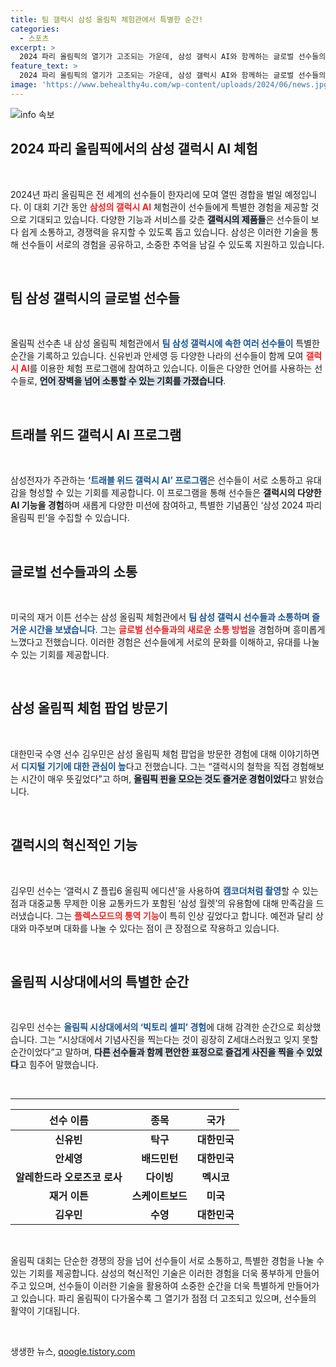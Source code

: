 ```yaml
---
title: 팀 갤럭시 삼성 올림픽 체험관에서 특별한 순간!
categories:
  - 스포츠
excerpt: >
  2024 파리 올림픽의 열기가 고조되는 가운데, 삼성 갤럭시 AI와 함께하는 글로벌 선수들의 특별한 체험이 펼쳐졌다. 언어 장벽 없는 소통과 다채로운 미션으로 감사한 올림픽의 순간들을 기념하며, 선수들은 깊은 우정을 쌓아가고 있다.
feature_text: >
  2024 파리 올림픽의 열기가 고조되는 가운데, 삼성 갤럭시 AI와 함께하는 글로벌 선수들의 특별한 체험이 펼쳐졌다. 언어 장벽 없는 소통과 다채로운 미션으로 감사한 올림픽의 순간들을 기념하며, 선수들은 깊은 우정을 쌓아가고 있다.
image: 'https://www.behealthy4u.com/wp-content/uploads/2024/06/news.jpg'
---
```


<p><img src="https://www.behealthy4u.com/wp-content/uploads/2024/06/news.jpg" alt="info 속보" /></p>

<h2 data-ke-size="size26">2024 파리 올림픽에서의 삼성 갤럭시 AI 체험</h2>

<p data-ke-size="size16">&nbsp;</p>

<p data-ke-size="size16">2024년 파리 올림픽은 전 세계의 선수들이 한자리에 모여 열띤 경합을 벌일 예정입니다. 이 대회 기간 동안 <b><span style="color: #ee2323;">삼성의 갤럭시 AI</span></b> 체험관이 선수들에게 특별한 경험을 제공할 것으로 기대되고 있습니다. 다양한 기능과 서비스를 갖춘 <b><span style="background-color: #21538527;">갤럭시의 제품들</span></b>은 선수들이 보다 쉽게 소통하고, 경쟁력을 유지할 수 있도록 돕고 있습니다. 삼성은 이러한 기술을 통해 선수들이 서로의 경험을 공유하고, 소중한 추억을 남길 수 있도록 지원하고 있습니다.</p>

<p data-ke-size="size16">&nbsp;</p>

<h2 data-ke-size="size26">팀 삼성 갤럭시의 글로벌 선수들</h2>

<p data-ke-size="size16">&nbsp;</p>

<p data-ke-size="size16">올림픽 선수촌 내 삼성 올림픽 체험관에서 <b><span style="color: #1a5490;">팀 삼성 갤럭시에 속한 여러 선수들이</span></b> 특별한 순간을 기록하고 있습니다. 신유빈과 안세영 등 다양한 나라의 선수들이 함께 모여 <b><span style="color: #ee2323;">갤럭시 AI</span></b>를 이용한 체험 프로그램에 참여하고 있습니다. 이들은 다양한 언어를 사용하는 선수들로, <b><span style="background-color: #21538527;">언어 장벽을 넘어 소통할 수 있는 기회를 가졌습니다</span></b>.</p>

<p data-ke-size="size16">&nbsp;</p>

<h2 data-ke-size="size26">트래블 위드 갤럭시 AI 프로그램</h2>

<p data-ke-size="size16">&nbsp;</p>

<p data-ke-size="size16">삼성전자가 주관하는 <b><span style="color: #1a5490;">‘트래블 위드 갤럭시 AI’ 프로그램</span></b>은 선수들이 서로 소통하고 유대감을 형성할 수 있는 기회를 제공합니다. 이 프로그램을 통해 선수들은 <b><span style="ee2323;">갤럭시의 다양한 AI 기능을 경험</span></b>하며 새롭게 다양한 미션에 참여하고, 특별한 기념품인 ‘삼성 2024 파리 올림픽 핀’을 수집할 수 있습니다.</p>

<p data-ke-size="size16">&nbsp;</p>

<h2 data-ke-size="size26">글로벌 선수들과의 소통</h2>

<p data-ke-size="size16">&nbsp;</p>

<p data-ke-size="size16">미국의 재거 이튼 선수는 삼성 올림픽 체험관에서 <b><span style="color: #1a5490;">팀 삼성 갤럭시 선수들과 소통하며 즐거운 시간을 보냈습니다</span></b>. 그는 <b><span style="color: #ee2323;">글로벌 선수들과의 새로운 소통 방법</span></b>을 경험하며 흥미롭게 느꼈다고 전했습니다. 이러한 경험은 선수들에게 서로의 문화를 이해하고, 유대를 나눌 수 있는 기회를 제공합니다.</p>

<p data-ke-size="size16">&nbsp;</p>

<h2 data-ke-size="size26">삼성 올림픽 체험 팝업 방문기</h2>

<p data-ke-size="size16">&nbsp;</p>

<p data-ke-size="size16">대한민국 수영 선수 김우민은 삼성 올림픽 체험 팝업을 방문한 경험에 대해 이야기하면서 <b><span style="color: #1a5490;">디지털 기기에 대한 관심이 높</span></b>다고 전했습니다. 그는 “갤럭시의 철학을 직접 경험해보는 시간이 매우 뜻깊었다”고 하며, <b><span style="background-color: #21538527;">올림픽 핀을 모으는 것도 즐거운 경험이었다</span></b>고 밝혔습니다.</p>

<p data-ke-size="size16">&nbsp;</p>

<h2 data-ke-size="size26">갤럭시의 혁신적인 기능</h2>

<p data-ke-size="size16">&nbsp;</p>

<p data-ke-size="size16">김우민 선수는 ‘갤럭시 Z 플립6 올림픽 에디션’을 사용하여 <b><span style="color: #1a5490;">캠코더처럼 촬영</span></b>할 수 있는 점과 대중교통 무제한 이용 교통카드가 포함된 ‘삼성 월렛’의 유용함에 대해 만족감을 드러냈습니다. 그는 <b><span style="color: #ee2323;">플렉스모드의 통역 기능</span></b>이 특히 인상 깊었다고 합니다. 예전과 달리 상대와 마주보며 대화를 나눌 수 있다는 점이 큰 장점으로 작용하고 있습니다.</p>

<p data-ke-size="size16">&nbsp;</p>

<h2 data-ke-size="size26">올림픽 시상대에서의 특별한 순간</h2>

<p data-ke-size="size16">&nbsp;</p>

<p data-ke-size="size16">김우민 선수는 <b><span style="color: #1a5490;">올림픽 시상대에서의 ‘빅토리 셀피’ 경험</span></b>에 대해 감격한 순간으로 회상했습니다. 그는 “시상대에서 기념사진을 찍는다는 것이 굉장히 Z세대스러웠고 잊지 못할 순간이었다”고 말하며, <b><span style="background-color: #21538527;">다른 선수들과 함께 편안한 표정으로 즐겁게 사진을 찍을 수 있었다</span></b>고 힘주어 말했습니다.</p>

<p data-ke-size="size16">&nbsp;</p>

<hr />

<table style="width: 100%;">
  <thead>
    <tr>
      <th style="text-align: center;">선수 이름</th>
      <th style="text-align: center;">종목</th>
      <th style="text-align: center;">국가</th>
    </tr>
  </thead>
  <tbody>
    <tr>
      <td style="text-align: center; height: 17px;"><b>신유빈</b></td>
      <td style="text-align: center; height: 17px;"><b>탁구</b></td>
      <td style="text-align: center; height: 17px;"><b>대한민국</b></td>
    </tr>
    <tr>
      <td style="text-align: center; height: 17px;"><b>안세영</b></td>
      <td style="text-align: center; height: 17px;"><b>배드민턴</b></td>
      <td style="text-align: center; height: 17px;"><b>대한민국</b></td>
    </tr>
    <tr>
      <td style="text-align: center; height: 17px;"><b>알레한드라 오로즈코 로사</b></td>
      <td style="text-align: center; height: 17px;"><b>다이빙</b></td>
      <td style="text-align: center; height: 17px;"><b>멕시코</b></td>
    </tr>
    <tr>
      <td style="text-align: center; height: 17px;"><b>재거 이튼</b></td>
      <td style="text-align: center; height: 17px;"><b>스케이트보드</b></td>
      <td style="text-align: center; height: 17px;"><b>미국</b></td>
    </tr>
    <tr>
      <td style="text-align: center; height: 17px;"><b>김우민</b></td>
      <td style="text-align: center; height: 17px;"><b>수영</b></td>
      <td style="text-align: center; height: 17px;"><b>대한민국</b></td>
    </tr>
  </tbody>
</table>

<p data-ke-size="size16">&nbsp;</p> 

<p data-ke-size="size16">올림픽 대회는 단순한 경쟁의 장을 넘어 선수들이 서로 소통하고, 특별한 경험을 나눌 수 있는 기회를 제공합니다. 삼성의 혁신적인 기술은 이러한 경험을 더욱 풍부하게 만들어 주고 있으며, 선수들이 이러한 기술을 활용하여 소중한 순간을 더욱 특별하게 만들어가고 있습니다. 파리 올림픽이 다가올수록 그 열기가 점점 더 고조되고 있으며, 선수들의 활약이 기대됩니다.</p>

<p data-ke-size="size16">&nbsp;</p>
생생한 뉴스, <a href="https://qoogle.tistory.com" rel="dofollow">qoogle.tistory.com</a>


